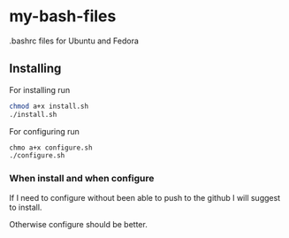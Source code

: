 # my-bash-files

.bashrc files for Ubuntu and Fedora

## Installing

For installing run
```sh
chmod a+x install.sh
./install.sh
```

For configuring run
```sh
chmo a+x configure.sh
./configure.sh
```

### When install and when configure

If I need to configure without been able to push to the github I will suggest to install.

Otherwise configure should be better.
